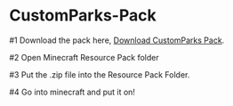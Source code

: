 # CustomParks-Pack

#1 Download the pack here, [Download CustomParks Pack](https://github.com/CustomParksMC/CustomParks-Pack/raw/master/CustomParks%20Pack.zip).

#2 Open Minecraft Resource Pack folder

#3 Put the .zip file into the Resource Pack Folder.

#4 Go into minecraft and put it on!

